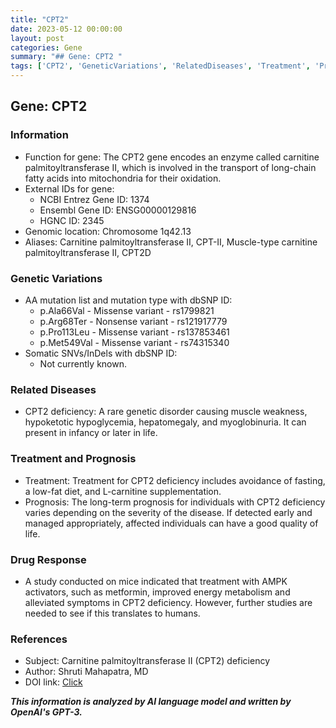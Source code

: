 ```yaml
---
title: "CPT2"
date: 2023-05-12 00:00:00
layout: post
categories: Gene
summary: "## Gene: CPT2 "
tags: ['CPT2', 'GeneticVariations', 'RelatedDiseases', 'Treatment', 'Prognosis', 'DrugResponse', 'Mitochondria', 'FattyAcids']
---
```


## Gene: CPT2 

### Information

- Function for gene: The CPT2 gene encodes an enzyme called carnitine palmitoyltransferase II, which is involved in the transport of long-chain fatty acids into mitochondria for their oxidation.
- External IDs for gene: 
    - NCBI Entrez Gene ID: 1374 
    - Ensembl Gene ID: ENSG00000129816
    - HGNC ID: 2345
- Genomic location: Chromosome 1q42.13
- Aliases: Carnitine palmitoyltransferase II, CPT-II, Muscle-type carnitine palmitoyltransferase II, CPT2D

### Genetic Variations

- AA mutation list and mutation type with dbSNP ID:
    - p.Ala66Val - Missense variant - rs1799821
    - p.Arg68Ter - Nonsense variant - rs121917779
    - p.Pro113Leu - Missense variant - rs137853461
    - p.Met549Val - Missense variant - rs74315340
- Somatic SNVs/InDels with dbSNP ID:
    - Not currently known.

### Related Diseases

- CPT2 deficiency: A rare genetic disorder causing muscle weakness, hypoketotic hypoglycemia, hepatomegaly, and myoglobinuria. It can present in infancy or later in life. 

### Treatment and Prognosis

- Treatment: Treatment for CPT2 deficiency includes avoidance of fasting, a low-fat diet, and L-carnitine supplementation. 
- Prognosis: The long-term prognosis for individuals with CPT2 deficiency varies depending on the severity of the disease. If detected early and managed appropriately, affected individuals can have a good quality of life. 

### Drug Response

- A study conducted on mice indicated that treatment with AMPK activators, such as metformin, improved energy metabolism and alleviated symptoms in CPT2 deficiency. However, further studies are needed to see if this translates to humans.

### References

- Subject: Carnitine palmitoyltransferase II (CPT2) deficiency
- Author: Shruti Mahapatra, MD
- DOI link: [Click](https://www.ncbi.nlm.nih.gov/books/NBK1527/)

**_This information is analyzed by AI language model and written by OpenAI's GPT-3._**